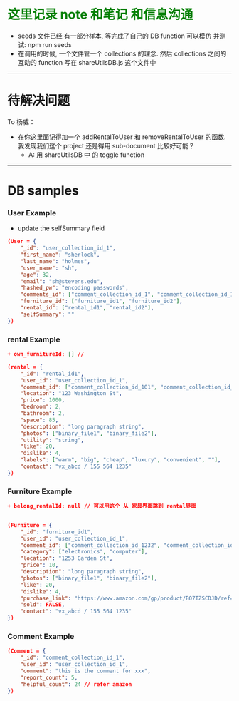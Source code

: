 # <font color = green>这里记录 note 和笔记 和信息沟通</font>

-   seeds 文件已经 有一部分样本, 等完成了自己的 DB function 可以模仿 并测试: npm run seeds
-   在调用的时候, 一个文件管一个 collections 的理念. 然后 collections 之间的互动的 function 写在 shareUtilsDB.js 这个文件中

---

# 待解决问题

To 杨威：

-   在你这里面记得加一个 addRentalToUser 和 removeRentalToUser 的函数. 我发现我们这个 project 还是得用 sub-document 比较好可能？
    -   A: 用 shareUtilsDB 中 的 toggle function

---

# DB samples

### User Example

-   update the selfSummary field

```json
(User = {
	"_id": "user_collection_id_1",
	"first_name": "sherlock",
	"last_name": "holmes",
	"user_name": "sh",
	"age": 32,
	"email": "sh@stevens.edu",
	"hashed_pw": "encoding passwords",
	"comments_id": ["comment_collection_id_1", "comment_collection_id_12"],
	"furniture_id": ["furniture_id1", "furniture_id2"],
	"rental_id": ["rental_id1", "rental_id2"],
	"selfSummary": ""
})
```

### rental Example

```json
+ own_furnitureId: [] // 

(rental = {
	"_id": "rental_id1",
	"user_id": "user_collection_id_1",
	"comment_id": ["comment_collection_id_101", "comment_collection_id_102"],
	"location": "123 Washington St",
	"price": 1000,
	"bedroom": 2,
	"bathroom": 2,
	"space": 85,
	"description": "long paragraph string",
	"photos": ["binary_file1", "binary_file2"],
	"utility": "string",
	"like": 20,
	"dislike": 4,
	"labels": ["warm", "big", "cheap", "luxury", "convenient", ""],
	"contact": "vx_abcd / 155 564 1235"
})
```

### Furniture Example

```json
+ belong_rentalId: null // 可以用这个 从 家具界面跳到 rental界面


(Furniture = {
	"_id": "furniture_id1",
	"user_id": "user_collection_id_1",
	"comment_id": ["comment_collection_id_1232", "comment_collection_id_1234"],
	"category": ["electronics", "computer"],
	"location": "1253 Garden St",
	"price": 10,
	"description": "long paragraph string",
	"photos": ["binary_file1", "binary_file2"],
	"like": 20,
	"dislike": 4,
	"purchase_link": "https://www.amazon.com/gp/product/B07TZSCDJD/ref=ppx_yo_dt_b_asin_image_o00_s00?ie=UTF8&psc=1",
	"sold": FALSE,
	"contact": "vx_abcd / 155 564 1235"
})
```

### Comment Example

```json
(Comment = {
	"_id": "comment_collection_id_1",
	"user_id": "user_collection_id_1",
	"comment": "this is the comment for xxx",
	"report_count": 5,
	"helpful_count": 24 // refer amazon
})
```
